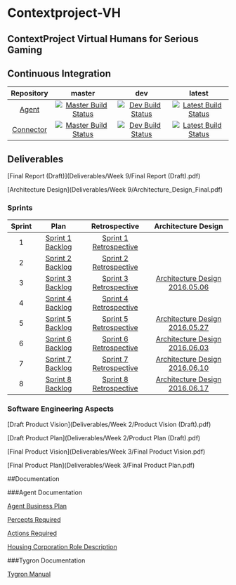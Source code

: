 # Contextproject-VH
ContextProject Virtual Humans for Serious Gaming
------------------------------------------------

## Continuous Integration

| Repository | master | dev | latest |
|:----------:|:------:|:---:|:------:|
| [Agent][GHAgent] | [![Master Build Status][CIAgentMaster]][CIAgentLink] | [![Dev Build Status][CIAgentDev]][CIAgentLink] | [![Latest Build Status][CIAgentLatest]][CIAgentLink] |
| [Connector][GHConnector] | [![Master Build Status][CIConnectorMaster]][CIConnectorLink] | [![Dev Build Status][CIConnectorDev]][CIConnectorLink] | [![Latest Build Status][CIConnectorLatest]][CIConnectorLink] |

## Deliverables

[Final Report (Draft)](Deliverables/Week 9/Final Report (Draft).pdf)

[Architecture Design](Deliverables/Week 9/Architecture_Design_Final.pdf)

### Sprints

| Sprint | Plan | Retrospective | Architecture Design |
|:------:|:----:|:-------------:|:-------------------:|
| 1      | [Sprint 1 Backlog][S1P] | [Sprint 1 Retrospective][S1R] | |
| 2      | [Sprint 2 Backlog][S2P] | [Sprint 2 Retrospective][S2R] | |
| 3      | [Sprint 3 Backlog][S3P] | [Sprint 3 Retrospective][S3R] | [Architecture Design 2016.05.06][AD2016.05.06] |
| 4      | [Sprint 4 Backlog][S4P] | [Sprint 4 Retrospective][S4R] | |
| 5      | [Sprint 5 Backlog][S5P] | [Sprint 5 Retrospective][S5R] | [Architecture Design 2016.05.27][AD2016.05.27] |
| 6      | [Sprint 6 Backlog][S6P] | [Sprint 6 Retrospective][S6R] | [Architecture Design 2016.06.03][AD2016.06.03] |
| 7      | [Sprint 7 Backlog][S7P] | [Sprint 7 Retrospective][S7R] | [Architecture Design 2016.06.10][AD2016.06.10] |
| 8      | [Sprint 8 Backlog][S8P] | [Sprint 8 Retrospective][S8R] | [Architecture Design 2016.06.17][AD2016.06.17] |

### Software Engineering Aspects

[Draft Product Vision](Deliverables/Week 2/Product Vision (Draft).pdf)

[Draft Product Plan](Deliverables/Week 2/Product Plan (Draft).pdf)

[Final Product Vision](Deliverables/Week 3/Final Product Vision.pdf)

[Final Product Plan](Deliverables/Week 3/Final Product Plan.pdf)

##Documentation

###Agent Documentation

[Agent Business Plan](doc/Agentbusinessplan.pdf)

[Percepts Required](doc/Perceptsnecessary.pdf)

[Actions Required](doc/RequiredAgentActions.pdf)

[Housing Corporation Role Description](doc/Roledescription.pdf)

###Tygron Documentation

[Tygron Manual](doc/TygronManual.pdf)

[GHAgent]: https://github.com/CodeFoxNL/Contextproject-VH
[GHConnector]: https://github.com/CodeFoxNL/tygron
[CIAgentLink]: https://travis-ci.org/CodeFoxNL/Contextproject-VH/branches
[CIConnectorLink]: https://travis-ci.org/CodeFoxNL/tygron/branches
[CIAgentMaster]: https://travis-ci.org/CodeFoxNL/Contextproject-VH.svg?branch=master
[CIAgentDev]: https://travis-ci.org/CodeFoxNL/Contextproject-VH.svg?branch=dev
[CIAgentLatest]: https://travis-ci.org/CodeFoxNL/Contextproject-VH.svg
[CIConnectorMaster]: https://travis-ci.org/CodeFoxNL/tygron.svg?branch=master
[CIConnectorDev]: https://travis-ci.org/CodeFoxNL/tygron.svg?branch=dev
[CIConnectorLatest]: https://travis-ci.org/CodeFoxNL/tygron.svg
[S1P]: Deliverables/Week%201/Backlog%20Sprint%201.pdf
[S1R]: Deliverables/Week%202/Retrospective%20Sprint%201.pdf
[S2P]: Deliverables/Week%202/Backlog%20Sprint%202.pdf
[S2R]: Deliverables/Week%203/Retrospective%20Sprint%202.pdf
[S3P]: Deliverables/Week%203/Backlog%20Sprint%203.pdf
[S3R]: Deliverables/Week%204/Retrospective%20Sprint%203.pdf
[S4P]: Deliverables/Week%204/Backlog%20Sprint%204.pdf
[S4R]: Deliverables/Week%205/Retrospective%20Sprint%204.pdf
[S5P]: Deliverables/Week%206/Backlog%20Sprint%205.pdf
[S5R]: Deliverables/Week%206/Retrospective%20Sprint%205.pdf
[S6P]: Deliverables/Week%206/Backlog%20Sprint%206.pdf
[S6R]: Deliverables/Week%207/Retrospective%20Sprint%206.pdf
[S7P]: Deliverables/Week%207/Backlog%20Sprint%207.pdf
[S7R]: Deliverables/Week%208/Retrospective%20Sprint%207.pdf
[S8P]: Deliverables/Week%208/Backlog%20Sprint%208.pdf
[S8R]: Deliverables/Week%209/Retrospective%20Sprint%208.pdf
[AD2016.05.06]: Deliverables/Week%203/Architecture_Design_2016.05.06.pdf
[AD2016.05.27]: Deliverables/Week%206/Architecture_Design_2016.05.27.pdf
[AD2016.06.03]: Deliverables/Week%207/Architecture_Design_2016.06.03.pdf
[AD2016.06.10]: Deliverables/Week%208/Architecture_Design_2016.06.10.pdf
[AD2016.06.17]: Deliverables/Week%208/Architecture_Design_Final.pdf
